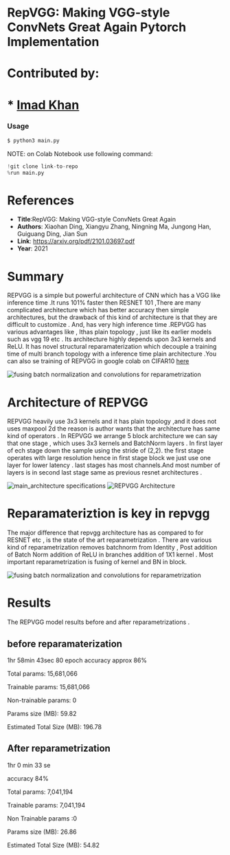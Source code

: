 # RepVGG: Making VGG-style ConvNets Great Again Pytorch Implementation

# Contributed by:
# * [Imad Khan](https://github.com/imad08)

### Usage
```bash
$ python3 main.py 
```
NOTE: on Colab Notebook use following command:
```python
!git clone link-to-repo
%run main.py 
```

# References

* **Title**:RepVGG: Making VGG-style ConvNets Great Again
* **Authors**: Xiaohan Ding,  Xiangyu Zhang,  Ningning Ma, 
Jungong Han,  Guiguang Ding, Jian Sun 
* **Link**: https://arxiv.org/pdf/2101.03697.pdf
* **Year**: 2021



# Summary 

REPVGG is a simple but powerful architecture of CNN which has a VGG like inference time .It runs 101% faster then RESNET 101 ,There are many complicated architecture which has better accuracy then simple architectures, but the drawback of this kind of architecture is that they are difficult to customize . And, has very high inference time .REPVGG has various advantages like , Ithas plain topology , just like its earlier models such as vgg 19 etc . Its architecture highly depends upon 3x3 kernels and ReLU. It has novel structural reparamaterization which decouple a training time of multi branch topology with a inference time plain architecture .You can also se training of REPVGG in google colab on CIFAR10 [here](https://github.com/imad08/model-zoo-submissions/blob/main/REPVGG/REPVGG_with_complete_reparamaterization_.ipynb) 

![fusing batch normalization and convolutions for reparametrization](https://media.arxiv-vanity.com/render-output/4507333/x1.png)

# Architecture of REPVGG

REPVGG heavily use 3x3 kernels and it has plain topology ,and it does not uses maxpool 2d the reason is author wants that the architecture has same kind of operators . In REPVGG we arrange 5 block architecture we can say that one stage , which uses 3x3 kernels and BatchNorm layers . In first layer of ech stage down the sample using the stride of (2,2). the first stage operates with large resolution hence in first stage block we just use one layer for lower latency . last stages has most channels.And most number of layers is in second last stage same as previous resnet architectures .

![main_architecture specifications](https://github.com/imad08/model-zoo/blob/master/classification/REPVGG_Pytorch/Assets/Screenshot%20(2863).png)
![REPVGG Architecture](https://media.arxiv-vanity.com/render-output/4507333/x3.png)


 
# Reparamateriztion is key in repvgg

The major difference that repvgg architecture has as compared to for RESNET etc , is the state of the art reparametrization . There are various kind of reparametrization removes batchnorm from Identity , Post addition of Batch Norm addition of ReLU in branches addition of 1X1 kernel . Most important reparametrization is fusing of kernel and BN in block. 


![fusing batch normalization and convolutions for reparametrization](https://pic3.zhimg.com/80/v2-686b26f8a41b54c10d76d7a90a6d8bbe_1440w.jpg)

# Results

The REPVGG model results before and after reparametrizations .


## before reparamaterization 

1hr 58min 43sec 80 epoch 
accuracy approx 86%

Total params: 15,681,066

Trainable params: 15,681,066

Non-trainable params: 0

Params size (MB): 59.82

Estimated Total Size (MB): 196.78

## After reparametrization 

1hr 0 min 33 se 

accuracy 84%

Total params: 7,041,194

Trainable params: 7,041,194 

Non Trainable params :0 

Params size (MB): 26.86

Estimated Total Size (MB): 54.82
